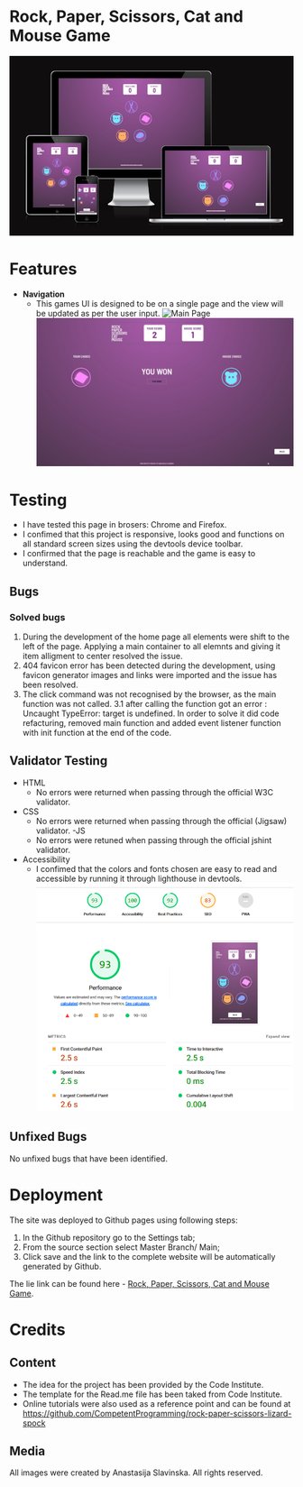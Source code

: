 # Rock, Paper, Scissors, Cat and Mouse Game

![Responsive](/assets/images/Responsive.jpg)

# Features

- **Navigation**
    - This games UI is designed to be on a single page and the view will be updated as per the user input.
    ![Main Page](/assets/images/menuprintmainpage.jpg)![Score Page](/assets/images/scorepage.jpg)

# Testing
 - I have tested this page in brosers: Chrome and Firefox.
 - I confimed that this project is responsive, looks good and functions on all standard screen sizes using the devtools device toolbar.
 - I confirmed that the page is reachable and the game is easy to understand. 

 ## Bugs 

 ### Solved bugs

1. During the development of the home page all elements were shift to the left of the page. Applying a main container to all elemnts and giving it item alligment to center resolved the issue. 
2. 404 favicon error has been detected during the development, using favicon generator images and links were imported and the issue has been resolved. 
3. The click command was not recognised by the browser, as the main function was not called.
    3.1 after calling the function got an error : Uncaught TypeError: target is undefined. In order to solve it did code refacturing, removed main function and added event listener function with init function at the end of the code. 

## Validator Testing 

- HTML 
    - No errors were returned when passing through the official W3C validator.
- CSS 
    - No errors were returned when passing through the official (Jigsaw) validator.
-JS
    - No errors were retuned when passing through the official jshint validator. 
- Accessibility
    - I confimed that the colors and fonts chosen are easy to read and accessible by running it through lighthouse in devtools. 
    ![Accessibility](/assets/images/accessibility.jpg)

## Unfixed Bugs

No unfixed bugs that have been identified. 

# Deployment 

The site was deployed to Github pages using following steps:
1. In the Github repository go to the Settings tab;
2. From the source section select Master Branch/ Main;
3. Click save and the link to the complete website will be automatically generated by Github.

The lie link can be found here - [Rock, Paper, Scissors, Cat and Mouse Game](https://aslavinska.github.io/Rock-paper-scissors-cat-mouse/).

# Credits

## Content
- The idea for the project has been provided by the Code Institute.  
- The template for the Read.me file has been taked from Code Institute. 
- Online tutorials were also used as a reference point and can be found at https://github.com/CompetentProgramming/rock-paper-scissors-lizard-spock

## Media
All images were created by Anastasija Slavinska. All rights reserved.